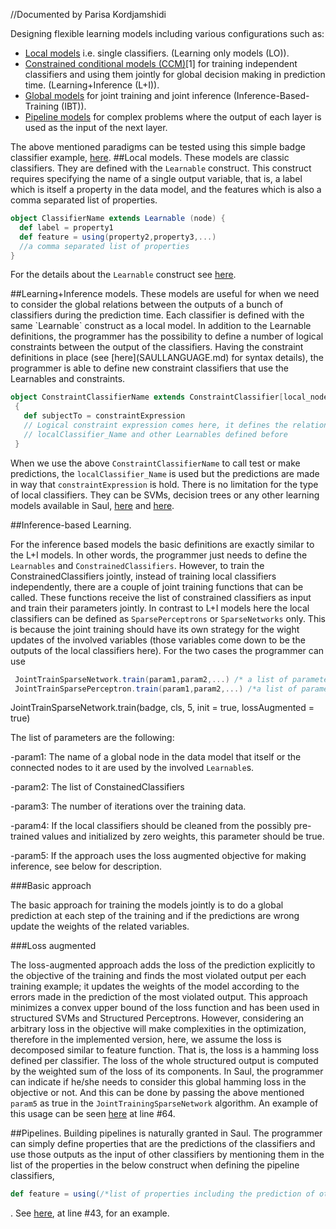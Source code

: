
//Documented by Parisa Kordjamshidi

Designing flexible learning models including various configurations such as:

   * [Local models](#local) i.e. single classifiers. (Learning only models (LO)).
   * [Constrained conditional models (CCM)](#L+I)[1] for training independent classifiers and using them jointly for global decision making in prediction time. (Learning+Inference (L+I)).
   * [Global models](#IBT) for joint training and joint inference (Inference-Based-Training (IBT)).
   * [Pipeline models](#pipeline) for complex problems where the output of each layer is used as the input of the next layer.

The above mentioned paradigms can be tested using this simple badge classifier example, [here](saul-examples/src/main/scala/edu/illinois/cs/cogcomp/saulexamples/Badge/BagesApp.scala).
<a name="local">
##Local models.
These models are classic classifiers. They are defined with the `Learnable` construct. This construct requires specifying
 the name of a single output variable, that is, a label which is itself a property in the data model, and the features which is also a
 comma separated list of properties.

 ```scala
 object ClassifierName extends Learnable (node) {
   def label = property1
   def feature = using(property2,property3,...)
   //a comma separated list of properties
 }
 ```

 For the details about the `Learnable` construct see [here](SAULLANGUAGE.md).

<a name="L+I">
##Learning+Inference models.
These models are useful for when we need to consider the global relations between the outputs of a bunch of classifiers during the
prediction time. Each classifier is defined with the same `Learnable` construct as a local model. In addition to the Learnable definitions, the programmer
has the possibility to define a number of logical constraints between the output of the classifiers.
Having the constraint definitions in place (see [here](SAULLANGUAGE.md) for syntax details), the programmer is able to define
new constraint classifiers that use the Learnables and constraints.

```scala
object ConstraintClassifierName extends ConstraintClassifier[local_node,global_node](DataModelName, localClassifier_Name)
 {
   def subjectTo = constraintExpression
   // Logical constraint expression comes here, it defines the relations between the
   // localClassifier_Name and other Learnables defined before
 }
 ```
When we use the above `ConstraintClassifierName` to call test or make predictions, the `localClassifier_Name` is used
but the predictions are made in way that `constraintExpression` is hold. There is no limitation for the type of local classifiers.
They can be SVMs, decision trees or any other learning models available in Saul, [here](https://github.com/IllinoisCogComp/lbjava/blob/master/lbjava/doc/ALGORITHMS.md)
                                                                                  and [here](https://github.com/IllinoisCogComp/saul/blob/master/saul-core/src/main/java/edu/illinois/cs/cogcomp/saul/learn/SaulWekaWrapper.md).

<a name="IBT">
##Inference-based Learning.

For the inference based models the basic definitions are exactly similar to the L+I models. In other words, the programmer
just needs to define the `Learnables` and `ConstrainedClassifiers`. However, to train the ConstrainedClassifiers jointly, instead of
training local classifiers independently, there are a couple of joint training functions that can be called.
These functions receive the list of constrained classifiers as input and train their parameters jointly. In contrast to
L+I models here the local classifiers can be defined as `SparsePerceptrons` or `SparseNetworks` only. This is because the
joint training should have its own strategy for the wight updates of the involved variables (those variables come down to be the outputs of the local classifiers here).
For the two cases the programmer can use

```scala
 JointTrainSparseNetwork.train(param1,param2,...) /* a list of parameters go here*/
 JointTrainSparsePerceptron.train(param1,param2,...) /*a list of parameters here*/
```

 JointTrainSparseNetwork.train(badge, cls, 5, init = true, lossAugmented = true)

The list of parameters are the following:

-param1: The name of a global node in the data model that itself or the connected nodes to it are used by the involved `Learnable`s.

-param2: The list of ConstainedClassifiers

-param3: The number of iterations over the training data.

-param4: If the local classifiers should be cleaned from the possibly pre-trained values and initialized by zero weights, this parameter should be true.

-param5: If the approach uses the loss augmented objective for making inference, see below for description.

###Basic approach

The basic approach for training the models jointly is to do a global prediction at each step of the training and if the
predictions are wrong update the weights of the related variables.

###Loss augmented

The loss-augmented approach adds the loss of the prediction explicitly to the objective of the training and finds the most violated output per each training example;
it updates the weights of the model according to the errors made in the prediction of the most violated output.
This approach minimizes a convex upper bound of the loss function and has been used in structured SVMs and Structured Perceptrons.
 However, considering an arbitrary loss in the objective will make complexities in the optimization, therefore in the implemented version, here, we assume the loss is decomposed similar to
feature function. That is, the loss is a hamming loss defined per classifier. The loss of the whole structured output is computed by the weighted sum of
 the loss of its components.
 In Saul, the programmer can indicate if he/she needs to consider this global hamming loss in the objective or not. And this can be done by passing
 the above mentioned `param5` as true in the `JointTrainingSparseNetwork` algorithm.
 An example of this usage can be seen [here](saul-examples/src/main/scala/edu/illinois/cs/cogcomp/saulexamples/Badge/BagesApp.scala) at line #64.

<a name="pipeline">
##Pipelines.
Building pipelines is naturally granted in Saul. The programmer can simply define properties that are the predictions of
the classifiers and use those outputs as the input of other classifiers by mentioning them in the list of the properties in the below construct when defining the
pipeline classifiers,

```scala
def feature = using(/*list of properties including the prediction of other classifiers.*/)
```
.
See [here](saul-examples/src/main/scala/edu/illinois/cs/cogcomp/saulexamples/Badge/BadgeClassifiers.scala), at line #43, for an example.




